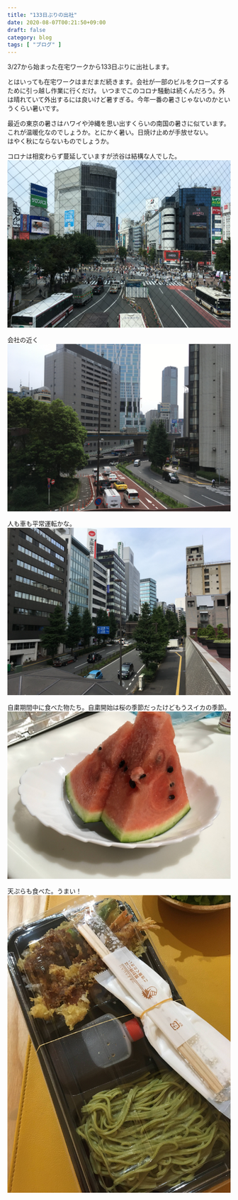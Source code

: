 ```yaml
---
title: "133日ぶりの出社"
date: 2020-08-07T00:21:50+09:00
draft: false
category: blog
tags: [ "ブログ" ]
---
```

3/27から始まった在宅ワークから133日ぶりに出社します。  
<!--more-->

とはいっても在宅ワークはまだまだ続きます。会社が一部のビルをクローズするために引っ越し作業に行くだけ。
いつまでこのコロナ騒動は続くんだろう。外は晴れていて外出するには良いけど暑すぎる。今年一番の暑さじゃないのかというくらい暑いです。  

最近の東京の暑さはハワイや沖縄を思い出すくらいの南国の暑さに似ています。これが温暖化なのでしょうか。とにかく暑い。日焼け止めが手放せない。  
はやく秋にならないものでしょうか。  

コロナは相変わらず蔓延していますが渋谷は結構な人でした。
![](img/1.jpg)  

会社の近く
![](img/2.jpg)  

人も車も平常運転かな。
![](img/3.jpg)  

自粛期間中に食べた物たち。自粛開始は桜の季節だったけどもうスイカの季節。
![](img/4.jpg)  

天ぷらも食べた。うまい！
![](img/5.jpg)  